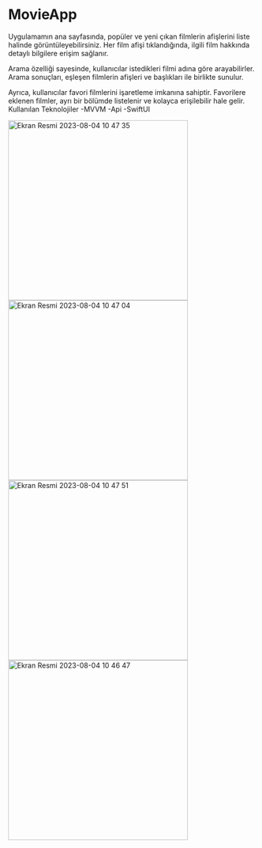 # MovieApp
Uygulamamın ana sayfasında, popüler ve yeni çıkan filmlerin afişlerini liste halinde görüntüleyebilirsiniz. Her film afişi tıklandığında, ilgili film hakkında detaylı bilgilere erişim sağlanır.

Arama özelliği sayesinde, kullanıcılar istedikleri filmi adına göre arayabilirler. Arama sonuçları, eşleşen filmlerin afişleri ve başlıkları ile birlikte sunulur.

Ayrıca, kullanıcılar favori filmlerini işaretleme imkanına sahiptir. Favorilere eklenen filmler, ayrı bir bölümde listelenir ve kolayca erişilebilir hale gelir.
Kullanılan Teknolojiler
-MVVM
-Api
-SwiftUI


<img width="364" alt="Ekran Resmi 2023-08-04 10 47 35" src="https://github.com/eyuphanakkaya/MovieApp/assets/96181594/67aa73ea-2412-4408-8d55-6eae0df94442">
<img width="364" alt="Ekran Resmi 2023-08-04 10 47 04" src="https://github.com/eyuphanakkaya/MovieApp/assets/96181594/115e911f-af7b-4ef2-b4f4-372eb3e402cb">
<img width="364" alt="Ekran Resmi 2023-08-04 10 47 51" src="https://github.com/eyuphanakkaya/MovieApp/assets/96181594/6830e661-599e-4493-97be-78d893e423b2">
<img width="364" alt="Ekran Resmi 2023-08-04 10 46 47" src="https://github.com/eyuphanakkaya/MovieApp/assets/96181594/283e2c33-9b8e-42ef-9d07-0a1aeee3dcf8">

